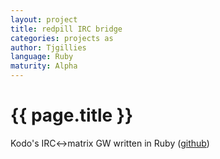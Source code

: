 ```yaml
---
layout: project
title: redpill IRC bridge
categories: projects as
author: Tjgillies
language: Ruby
maturity: Alpha
---
```


# {{ page.title }}
Kodo's IRC<->matrix GW written in Ruby ([github](https://github.com/tjgillies/redpill))

